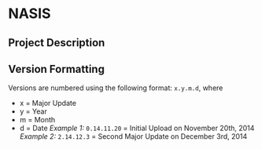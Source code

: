 # NASIS

## Project Description

## Version Formatting
Versions are numbered using the following format: `x.y.m.d`, where 
 * x = Major Update
 * y = Year
 * m = Month
 * d = Date
 _Example 1:_
 `0.14.11.20` = Initial Upload on November 20th, 2014
 _Example 2:_
 `2.14.12.3` = Second Major Update on December 3rd, 2014
 
